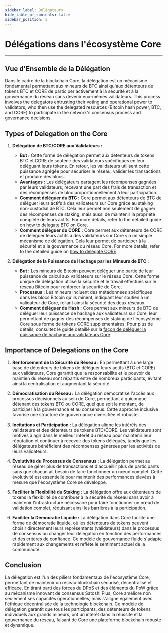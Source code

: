 ```yaml
---
sidebar_label: Délégateurs
hide_table_of_contents: false
sidebar_position: 2
---
```


# Délégations dans l'écosystème Core

---

## Vue d'Ensemble de la Délégation

Dans le cadre de la blockchain Core, la délégation est un mécanisme fondamental permettant aux mineurs de BTC ainsi qu'aux détenteurs de tokens BTC et CORE de participer activement à la sécurité et à la gouvernance du réseau sans devenir eux-mêmes validateurs. This process involves the delegators entrusting their voting and operational power to validators, who then use the delegated resources (Bitcoin hash power, BTC, and CORE) to participate in the network's consensus process and governance decisions.

## Types of Delegation on the Core

1. **Délégation de BTC/CORE aux Validateurs :**

    - **But :** Cette forme de délégation permet aux détenteurs de tokens BTC et CORE de soutenir des validateurs spécifiques en leur déléguant leurs tokens. En retour, les validateurs utilisent cette puissance agrégée pour sécuriser le réseau, valider les transactions et produire des blocs.
    - **Avantages :** Les délégateurs partagent les récompenses gagnées par leurs validateurs, recevant une part des frais de transaction et des récompenses de bloc proportionnellement à leur participation.
    - **Comment déléguer du BTC :** Core permet aux détenteurs de BTC de déléguer leurs actifs à des validateurs sur Core grâce au staking non-custodial de BTC. Cela leur permet non seulement de gagner des récompenses de staking, mais aussi de maintenir la propriété complète de leurs actifs. For more details, refer to the detailed guide on [how to delegate BTC on Core](../stake-and-delegate/btc-staking/stake-btc-guide.md).
    - **Comment déléguer du CORE :** Core permet aux détenteurs de CORE de déléguer leurs actifs à des validateurs sur Core via un simple mécanisme de délégation. Cela leur permet de participer à la sécurité et à la gouvernance du réseau Core. For more details, refer to the detailed guide on [how to delegate CORE](./CORE-staking.md).

2. **Délégation de la Puissance de Hachage par les Mineurs de BTC :**

    - **But :** Les mineurs de Bitcoin peuvent déléguer une partie de leur puissance de calcul aux validateurs sur le réseau Core. Cette forme unique de délégation utilise la sécurité et le travail effectués sur le réseau Bitcoin pour renforcer la sécurité de Core.
    - **Processus :** Les mineurs incluent des métadonnées spécifiques dans les blocs Bitcoin qu'ils minent, indiquant leur soutien à un validateur de Core, reliant ainsi la sécurité des deux réseaux.
    - **Comment déléguer du Hash :** Core permet aux mineurs de BTC de déléguer leur puissance de hachage aux validateurs sur Core, leur permettant de gagner des récompenses de staking de l'écosystème Core sous forme de tokens CORE supplémentaires. Pour plus de détails, consultez le guide détaillé sur la [façon de déléguer la puissance de hachage aux validateurs Core](./delegating-hash.md).

## Importance of Delegations on the Core

1. **Renforcement de la Sécurité du Réseau :** En permettant à une large base de détenteurs de tokens de déléguer leurs actifs (BTC et CORE) aux validateurs, Core garantit que la responsabilité et le pouvoir de maintien du réseau sont répartis entre de nombreux participants, évitant ainsi la centralisation et augmentant la sécurité.

2. **Démocratisation du Réseau :** La délégation démocratise l'accès aux processus décisionnels au sein de Core, permettant à quiconque détenant des tokens BTC ou CORE, quel que soit le montant, de participer à la gouvernance et au consensus. Cette approche inclusive favorise une structure de gouvernance diversifiée et robuste.

3. **Incitations et Participation :** La délégation aligne les intérêts des validateurs et des détenteurs de tokens BTC/CORE. Les validateurs sont motivés à agir dans le meilleur intérêt du réseau pour maintenir leur réputation et continuer à recevoir des tokens délégués, tandis que les délégateurs bénéficient des récompenses générées par les activités de leurs validateurs.

4. **Évolutivité du Processus de Consensus :** La délégation permet au réseau de gérer plus de transactions et d'accueillir plus de participants sans que chacun ait besoin de faire fonctionner un nœud complet. Cette évolutivité est essentielle pour maintenir des performances élevées à mesure que l'écosystème Core se développe.

5. **Faciliter la Flexibilité du Staking :** La délégation offre aux détenteurs de tokens la flexibilité de contribuer à la sécurité du réseau sans avoir à maintenir l'infrastructure nécessaire pour faire fonctionner un nœud de validation complet, réduisant ainsi les barrières à la participation.

6. **Faciliter la Démocratie Liquide :** La délégation dans Core facilite une forme de démocratie liquide, où les détenteurs de tokens peuvent choisir directement leurs représentants (validateurs) dans le processus de consensus ou changer leur délégation en fonction des performances et des critères de confiance. Ce modèle de gouvernance fluide s'adapte rapidement aux changements et reflète le sentiment actuel de la communauté.

## Conclusion

La délégation est l'un des piliers fondamentaux de l'écosystème Core, permettant de maintenir un réseau blockchain sécurisé, décentralisé et efficace. En tirant parti des forces du DPoS et des éléments du PoW grâce au mécanisme innovant de consensus Satoshi Plus, Core améliore non seulement ses capacités opérationnelles, mais s'aligne également avec l'éthique décentralisée de la technologie blockchain. Ce modèle de délégation garantit que tous les participants, des détenteurs de tokens individuels aux grands mineurs, ont un intérêt dans la réussite et la gouvernance du réseau, faisant de Core une plateforme blockchain robuste et dynamique.